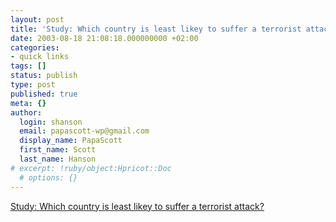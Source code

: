 ```yaml
---
layout: post
title: 'Study: Which country is least likey to suffer a terrorist attack'
date: 2003-08-18 21:08:18.000000000 +02:00
categories:
- quick links
tags: []
status: publish
type: post
published: true
meta: {}
author:
  login: shanson
  email: papascott-wp@gmail.com
  display_name: PapaScott
  first_name: Scott
  last_name: Hanson
# excerpt: !ruby/object:Hpricot::Doc
  # options: {}
---
```

<p><a title="North Korea" href="http://www.nytimes.com/2003/08/17/international/worldspecial2/17TERR.html">Study: Which country is least likey to suffer a terrorist attack?</a></p>
